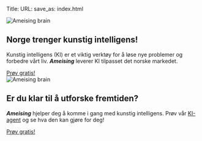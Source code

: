 Title:
URL:
save_as: index.html

<div class="hero bg-base-300 min-h-96">
    <div class="hero-content flex-col sm:p-8 md:flex-row-reverse">
        <img src="/images/ai-brain.png" alt="Ameising brain" class="max-w-sm rounded-lg shadow-2xl w-60 h-60" />
        <div class="ali">
            <div class="prose">
                <h2>Norge trenger kunstig intelligens!</h2>
                <p>Kunstig intelligens (KI) er et viktig verktøy for å løse nye problemer og forbedre vårt liv. 
                <b><i>Ameising</i></b> leverer KI tilpasset det norske markedet.</p>
            </div>
            <a href="https://app.ameising.ai/auth/register" class="btn btn-accent mt-8">Prøv gratis!</a>
        </div>
    </div>
</div>

<div class="hero bg-base-200 min-h-96">
    <div class="hero-content flex-col sm:p-8 md:flex-row">
        <img src="/images/ai-brain.png" alt="Ameising brain" class="max-w-sm rounded-lg shadow-2xl w-60 h-60" />
        <div class="ali">
            <div class="prose" markdown="1">
                <h2>Er du klar til å utforske fremtiden?</h2>
                <p><b><i>Ameising</i></b> hjelper deg å komme i gang med kunstig intelligens. 
                Prøv vår <a href="https://app.ameising.ai/auth/register">KI-agent</a> og se hva den kan gjøre for deg!</p>
            </div>
            <a href="https://app.ameising.ai/auth/register" class="btn btn-primary mt-8">Prøv gratis!</a>
        </div>
    </div>
</div>

